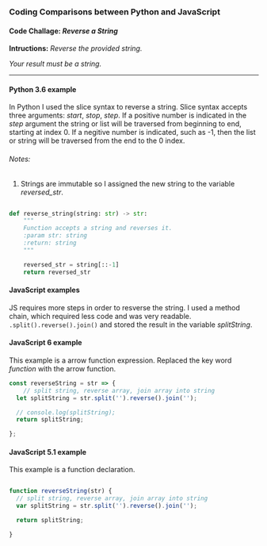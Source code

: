 ### Coding Comparisons between Python and JavaScript

#### Code Challage: *Reverse a String*

**Intructions:** *Reverse the provided string.*

*Your result must be a string.*

<hr>

#### Python 3.6 example
In Python I used the slice syntax to reverse a string.  Slice syntax accepts three arguments: _start_, _stop_, _step_.  If a positive number is indicated in the _step_ argument the string or list will be traversed from beginning to end, starting at index 0.  If a negitive number is indicated, such as -1, then the list or string will be traversed from the end to the 0 index.
###### Notes:
1. Strings are immutable so I assigned the new string to the variable *reversed_str*.

```python

def reverse_string(string: str) -> str:
    """
    Function accepts a string and reverses it.
    :param str: string
    :return: string
    """

    reversed_str = string[::-1]
    return reversed_str

```


#### JavaScript examples
JS requires more steps in order to resverse the string.  I used a method chain, which required less code and was very readable. ```.split().reverse().join()``` and stored the result in the variable *splitString*.

#### JavaScript 6 example
This example is a arrow function expression. Replaced the key word *function* with the arrow function.
```javascript
const reverseString = str => {
    // split string, reverse array, join array into string
  let splitString = str.split('').reverse().join('');

  // console.log(splitString);
  return splitString;

};
```

#### JavaScript 5.1 example
This example is a function declaration.
```javascript

function reverseString(str) {
  // split string, reverse array, join array into string
  var splitString = str.split('').reverse().join('');

  return splitString;

}
```